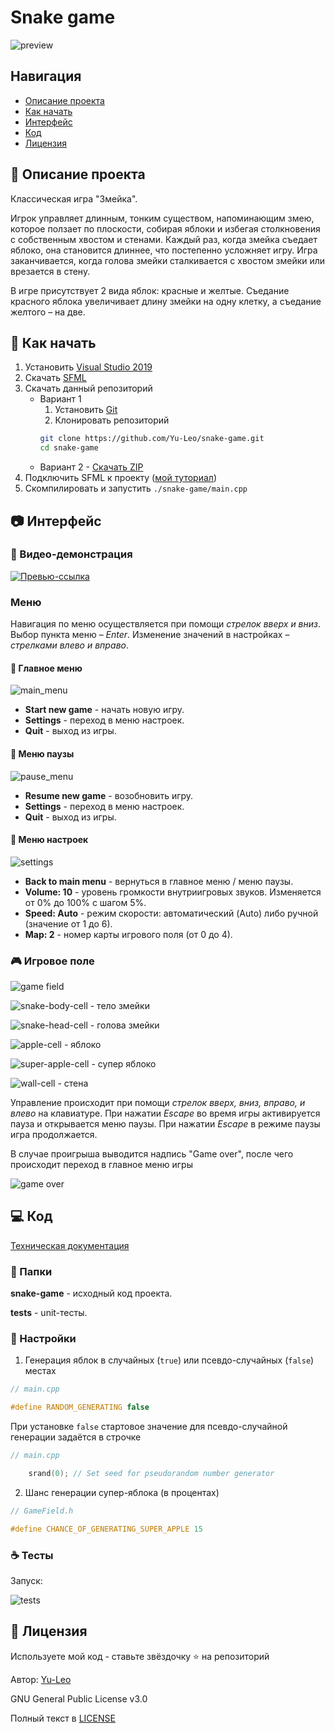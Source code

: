# Snake game

![preview](./docs/img/preview.jpg)

## Навигация

* [Описание проекта](#chapter-0)
* [Как начать](#chapter-1)
* [Интерфейс](#chapter-2)
* [Код](#chapter-3)
* [Лицензия](#chapter-4)

<a id="chapter-0"></a>

## :page_facing_up: Описание проекта

Классическая игра "Змейка".


Игрок управляет длинным, тонким существом, напоминающим змею, которое ползает по плоскости, собирая яблоки и избегая столкновения с собственным хвостом и стенами. Каждый раз, когда змейка съедает яблоко, она становится длиннее, что постепенно усложняет игру. Игра заканчивается, когда голова змейки сталкивается с хвостом змейки или врезается в стену.


В игре присутствует 2 вида яблок: красные и желтые. Съедание красного яблока увеличивает длину змейки на одну клетку, а съедание желтого – на две.

<a id="chapter-1"></a>

## :hammer: Как начать

1. Установить [Visual Studio 2019](https://visualstudio.microsoft.com/ru/downloads/)
2. Скачать [SFML](https://www.sfml-dev.org/download.php)
3. Скачать данный репозиторий
   * Вариант 1
      1. Установить [Git](https://git-scm.com/download/win)
      2. Клонировать репозиторий
      ```bash
      git clone https://github.com/Yu-Leo/snake-game.git
      cd snake-game
      ```
   * Вариант 2 - [Скачать ZIP](https://github.com/Yu-Leo/snake-game/archive/refs/heads/main.zip)
4. Подключить SFML к проекту ([мой туториал](https://github.com/Yu-Leo/tutorials-and-config-files/blob/main/SFML-VisualStudio2019/README.md))
5. Скомпилировать и запустить `./snake-game/main.cpp`

<a id="chapter-2"></a>

## :camera: Интерфейс

### :movie_camera: Видео-демонстрация
[![Превью-ссылка](./docs/img/demo.jpg)](https://disk.yandex.ru/i/PuxMgxuU7IuQ9w)


### Меню

Навигация по меню осуществляется при помощи *стрелок вверх и вниз*. Выбор пункта меню – *Enter*. Изменение значений в настройках – *стрелками влево и вправо*.


#### :bookmark_tabs: Главное меню
![main_menu](./docs/img/main-menu.jpg)

* **Start new game** - начать новую игру.
* **Settings** - переход в меню настроек.
* **Quit** - выход из игры.


#### :bookmark_tabs: Меню паузы
![pause_menu](./docs/img/pause-menu.jpg)

* **Resume new game** - возобновить игру.
* **Settings** - переход в меню настроек.
* **Quit** - выход из игры.


#### :wrench: Меню настроек

![settings](./docs/img/settings-menu.jpg)

* **Back to main menu** - вернуться в главное меню / меню паузы.
* **Volume: 10** - уровень громкости внутриигровых звуков. Изменяется от 0% до 100% с шагом 5%.
* **Speed: Auto** - режим скорости: автоматический (Auto) либо ручной (значение от 1 до 6).
* **Map: 2** - номер карты игрового поля (от 0 до 4).


### :video_game: Игровое поле

![game field](./docs/img/game-field.jpg)

![snake-body-cell](./snake-game/img/textures/snake_body.png) - тело змейки

![snake-head-cell](./snake-game/img/textures/snake_head.png) - голова змейки

![apple-cell](./snake-game/img/textures/apple.png) - яблоко

![super-apple-cell](./snake-game/img/textures/super_apple.png) - супер яблоко

![wall-cell](./snake-game/img/textures/wall.png) - стена


Управление происходит при помощи *стрелок вверх, вниз, вправо, и влево* на клавиатуре. При нажатии *Escape* во время игры активируется пауза и открывается меню паузы. При нажатии *Escape* в режиме паузы игра продолжается.

В случае проигрыша выводится надпись "Game over", после чего происходит переход в главное меню игры

![game over](./docs/img/game-over.jpg)


<a id="chapter-3"></a>

## :computer: Код

[Техническая документация](./docs/technical-documentation.pdf)

### :file_folder: Папки
**snake-game** - исходный код проекта.

**tests** - unit-тесты.

### :wrench: Настройки


1. Генерация яблок в случайных (`true`) или псевдо-случайных (`false`) местах
```cpp
// main.cpp

#define RANDOM_GENERATING false
```

При установке `false` стартовое значение для псевдо-случайной генерации задаётся в строчке
```cpp
// main.cpp

    srand(0); // Set seed for pseudorandom number generator
```

2. Шанс генерации супер-яблока (в процентах)

```cpp
// GameField.h

#define CHANCE_OF_GENERATING_SUPER_APPLE 15
```

### :coffee: Тесты

Запуск:

![tests](./docs/img/tests.jpg)


<a id="chapter-4"></a>

## :open_hands: Лицензия

Используете мой код - ставьте звёздочку ⭐️ на репозиторий

Автор: [Yu-Leo](https://github.com/Yu-Leo)

GNU General Public License v3.0

Полный текст в [LICENSE](LICENSE)
